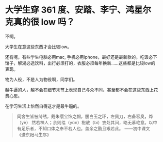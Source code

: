 # 大学生穿 361 度、安踏、李宁、鸿星尔克真的很 low 吗？

不啊。

大学生在意这些东西才会比较low。

还有呢，有些学生电脑必用mac, 手机必用iphone，最好还是最新款的。吃饭必下馆子，解渴必选饮料，出行必须打的，衣服必须每年换新……这些都是比较low的表现。

物为人役，不是人为物役啊，同学们。

越牛逼的人，越不会在细节末节上表现自己与众不同，甚至都不会在这些东西上花费心思。

在学习生活上怡然自得这才是最牛逼的。

> 同舍生皆被绮绣，戴朱缨宝饰之帽，腰白玉之环，左佩刀，右备容臭，烨（yè） 然若神人；余则缊（yùn）袍敝（bì）衣处其间，略无慕艳意。以中有足乐者，不知口体之奉不若人也。盖余之勤且艰若此。 ——初中课文《送东阳马生序》